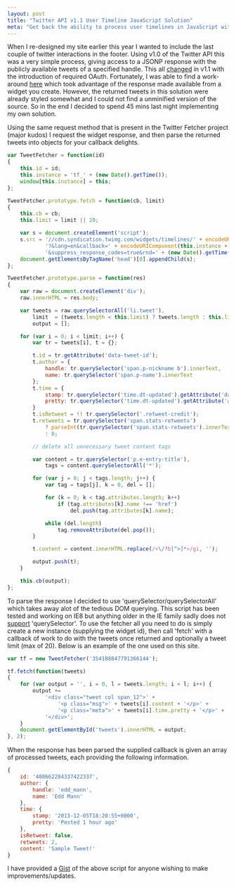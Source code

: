```yaml
---
layout: post
title: "Twitter API v1.1 User Timeline JavaScript Solution"
meta: "Get back the ability to process user timelines in JavaScript without OAuth."
---
```


When I re-designed my site earlier this year I wanted to include the last couple of twitter interactions in the footer.
Using v1.0 of the Twitter API this was a very simple process, giving access to a JSONP response with the publicly available tweets of a specified handle.
This all [changed](http://dev.twitter.com/discussions/11564) in v1.1 with the introduction of required OAuth.
Fortunately, I was able to find a work-around [here](http://jasonmayes.com/projects/twitterApi/) which took advantage of the response made available from a widget you create.
However, the returned tweets in this solution were already styled somewhat and I could not find a unminified version of the source.
So in the end I decided to spend 45 mins last night implementing my own solution.
<!--more-->

Using the same request method that is present in the Twitter Fetcher project (major kudos) I request the widget response, and then parse the returned tweets into objects for your callback delights.

```javascript
var TweetFetcher = function(id)
{
    this.id = id;
    this.instance = 'tf_' + (new Date().getTime());
    window[this.instance] = this;
};

TweetFetcher.prototype.fetch = function(cb, limit)
{
    this.cb = cb;
    this.limit = limit || 20;

    var s = document.createElement('script');
    s.src = '//cdn.syndication.twimg.com/widgets/timelines/' + encodeURIComponent(this.id) +
            '?&lang=en&callback=' + encodeURIComponent(this.instance + '.parse') +
            '&suppress_response_codes=true&rnd=' + (new Date().getTime());
    document.getElementsByTagName('head')[0].appendChild(s);
};

TweetFetcher.prototype.parse = function(res)
{
    var raw = document.createElement('div');
    raw.innerHTML = res.body;

    var tweets = raw.querySelectorAll('li.tweet'),
        limit  = (tweets.length < this.limit) ? tweets.length : this.limit,
        output = [];

    for (var i = 0; i < limit; i++) {
        var tr = tweets[i], t = {};

        t.id = tr.getAttribute('data-tweet-id');
        t.author = {
            handle: tr.querySelector('span.p-nickname b').innerText,
            name: tr.querySelector('span.p-name').innerText
        };
        t.time = {
            stamp: tr.querySelector('time.dt-updated').getAttribute('datetime'),
            pretty: tr.querySelector('time.dt-updated').getAttribute('aria-label')
        }
        t.isRetweet = !! tr.querySelector('.retweet-credit');
        t.retweets = tr.querySelector('span.stats-retweets')
            ? parseInt(tr.querySelector('span.stats-retweets').innerText.replace(',', ''), 10)
            : 0;

        // delete all unnecessary tweet content tags

        var content = tr.querySelector('p.e-entry-title'),
            tags = content.querySelectorAll('*');

        for (var j = 0; j < tags.length; j++) {
            var tag = tags[j], k = 0, del = [];

            for (k = 0; k < tag.attributes.length; k++)
                if (tag.attributes[k].name !== 'href')
                    del.push(tag.attributes[k].name);

            while (del.length)
                tag.removeAttribute(del.pop());
        }

        t.content = content.innerHTML.replace(/<\/?b[^>]*>/gi, '');

        output.push(t);
    }

    this.cb(output);
};
```

To parse the response I decided to use 'querySelector/querySelectorAll' which takes away alot of the tedious DOM querying.
This script has been tested and working on IE8 but anything older in the IE family sadly does not [support](http://caniuse.com/queryselector) 'querySelector'.
To use the fetcher all you need to do is simply create a new instance (supplying the widget id), then call 'fetch' with a callback of work to do with the tweets once returned and optionally a tweet limit (max of 20).
Below is an example of the one used on this site.

```javascript
var tf = new TweetFetcher('354188847791366144');

tf.fetch(function(tweets)
{
    for (var output = '', i = 0, l = tweets.length; i < l; i++) {
        output +=
            '<div class="tweet col span_12">' +
                '<p class="msg">' + tweets[i].content + '</p>' +
                '<p class="meta">' + tweets[i].time.pretty + '</p>' +
            '</div>';
    }
    document.getElementById('tweets').innerHTML = output;
}, 2);
```

When the response has been parsed the supplied callback is given an array of processed tweets, each providing the following information.

```javascript
{
    id: '408662284337422337',
    author: {
        handle: 'edd_mann',
        name: 'Edd Mann'
    },
    time: {
        stamp: '2013-12-05T18:20:55+0000',
        pretty: 'Posted 1 hour ago'
    },
    isRetweet: false,
    retweets: 2,
    content: 'Sample Tweet!'
}
```

I have provided a [Gist](http://gist.github.com/eddmann/7812893) of the above script for anyone wishing to make improvements/updates.
